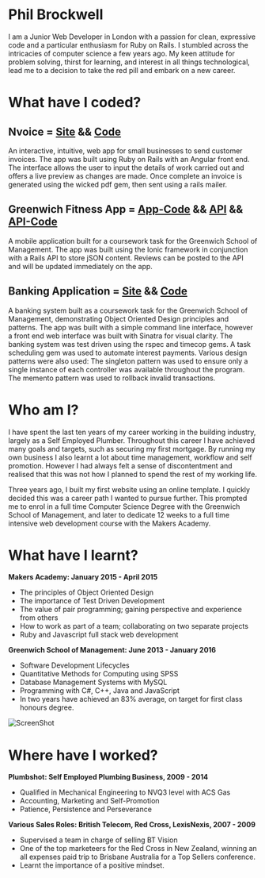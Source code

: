 # Phil Brockwell

I am a Junior Web Developer in London with a passion for clean, expressive code and a particular enthusiasm for Ruby on Rails. I stumbled across the intricacies of computer science a few years ago. My keen attitude for problem solving, thirst for learning, and interest in all things technological, lead me to a decision to take the red pill and embark on a new career.

# What have I coded?

## Nvoice = [Site](http://n-voice-app.herokuapp.com/#/welcome) && [Code](https://github.com/robertpulson/nvoice)
An interactive, intuitive, web app for small businesses to send customer invoices. The app was built using Ruby on Rails with an Angular front end. The interface allows the user to input the details of work carried out and offers a live preview as changes are made. Once complete an invoice is generated using the wicked pdf gem, then sent using a rails mailer.

## Greenwich Fitness App = [App-Code](https://github.com/robertpulson/greenwich-fitness-app) &&  [API](https://greenwich-fitness-api.herokuapp.com) && [API-Code](https://github.com/robertpulson/mobile_cw_api)
A mobile application built for a coursework task for the Greenwich School of Management. The app was built using the Ionic framework in conjunction with a Rails API to store jSON content. Reviews can be posted to the API and will be updated immediately on the app.

## Banking Application = [Site](https://greenwich-banking.herokuapp.com/holders) && [Code](https://github.com/robertpulson/banking_application)
A banking system built as a coursework task for the Greenwich School of Management, demonstrating Object Oriented Design principles and patterns. The app was built with a simple command line interface, however a front end web interface was built with Sinatra for visual clarity. The banking system was test driven using the rspec and timecop gems. A task scheduling gem was used to automate interest payments.
Various design patterns were also used: The singleton pattern was used to ensure only a single instance of each controller was available throughout the program. The memento pattern was used to rollback invalid transactions.

# Who am I?

I have spent the last ten years of my career working in the building industry, largely as a Self Employed Plumber. Throughout this career I have achieved many goals and targets, such as securing my first mortgage. By running my own business I also learnt a lot about time management, workflow and self promotion. However I had always felt a sense of discontentment and realised that this was not how I planned to spend the rest of my working life.

Three years ago, I built my first website using an online template. I quickly decided this was a career path I wanted to pursue further. This prompted me to enrol in a full time Computer Science Degree with the Greenwich School of Management, and later to dedicate 12 weeks to a full time intensive web development course with the Makers Academy.

# What have I learnt?

**Makers Academy: January 2015 - April 2015**
* The principles of Object Oriented Design
* The importance of Test Driven Development
* The value of pair programming; gaining perspective and experience from others
* How to work as part of a team; collaborating on two separate projects
* Ruby and Javascript full stack web development

**Greenwich School of Management: June 2013 - January 2016**
* Software Development Lifecycles
* Quantitative Methods for Computing using SPSS
* Database Management Systems with MySQL
* Programming with C#, C++, Java and JavaScript
* In two years have achieved an 83% average, on target for first class honours degree.

![ScreenShot](https://github.com/robertpulson/github_cv/blob/master/Screen%20Shot%202015-04-28%20at%2015.13.55.png?raw=true)

# Where have I worked?

**Plumbshot: Self Employed Plumbing Business, 2009 - 2014**
* Qualified in Mechanical Engineering to NVQ3 level with ACS Gas
* Accounting, Marketing and Self-Promotion
* Patience, Persistence and Perseverance 

**Various Sales Roles: British Telecom, Red Cross, LexisNexis, 2007 - 2009**
* Supervised a team in charge of selling BT Vision
* One of the top marketeers for the Red Cross in New Zealand, winning an all expenses paid trip to Brisbane Australia for a Top Sellers conference.
* Learnt the importance of a positive mindset.
